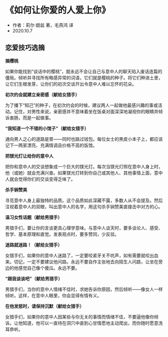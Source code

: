 # 《如何让你爱的人爱上你》
- 作者：莉尔·朗兹 著，毛燕鸿 译
- 2020.10.7

## 恋爱技巧选摘
**摘樱桃**

如果你能找到“谈话中的樱桃”，就永远不会让自己与意中人的聊天陷入废话连篇的僵局。倾听并寻找所有略感异常的词语，它们就是樱桃的种子。将它们种进土里，让它们生根发芽，让你们的初次交谈开出令意中人难以忘怀的花朵。

**初次约会就建立亲密感（献给女猎手）**

为了播下“知己”的种子，在初次约会的时候，建议两人一起做他最感兴趣的事或活动。记住，对男性来说，亲密感并不意味着坐在饭桌对面深深地凝视你的眼睛并倾诉衷肠，而是一起做事。

**“我知道一个不错的小馆子”（献给女猎手）**

通向男人之心的道路是胃——同时也路过钱包。每位女士的黑皮小本子上，都应该记下一两家漂亮、充满情调且价格不高的饭馆。

**把镁光灯让给你的意中人**

把你和意中人的交谈想象成一个巨大的镁光灯。每次当镁光灯照在意中人身上时，他（或她）就会充满兴奋。如果镁光灯转到你自己或其他人、其他事情上面，意中人就会觉得你们的交谈变得乏味了。

**杀手锏赞美**

寻觅意中人身上最独特的品质。这个品质如此深藏不露，多数人从不会提及。然后注视着意中人的双眼，叫出意中人的名字，用这句杀手锏赞美直接击中对方的心。

**温习女性话题（献给男猎手）**

男猎手们，要让你的言谈更具心理学意味。与意中人谈天时，要多谈论人、感受、哲学、基本原理和直觉。发表观点时，要多赞同，少反驳。

**迷路就迷路！（献给女猎手）**

女猎手们，如果你的意中人迷路了，一定要咬紧牙关不吭声，如有需要就咬出血来。切记，一定不要建议他问路。永远不要自作主张地去向陌生人问路，让坐在旁边的他感觉自己像个傻瓜。永远不要。

**“跟我谈谈吧”（献给男猎手）**

男猎手们，当你的意中人情绪不佳时，求她告诉你原因，然后倾听——像女人一样倾听。这样，在意中人眼里，你会显得有情有义。

**在他发怒时，请保持沉默（献给女猎手）**

女猎手们，如果你的意中人因某些与你无关的事情而情绪不佳，不要逼他像你倾诉。让他知道，他可以一直待在洞穴中直到心甘情愿地主动爬出，而你随时愿意洗耳恭听。
